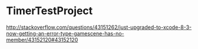 # TimerTestProject

http://stackoverflow.com/questions/43151262/just-upgraded-to-xcode-8-3-now-getting-an-error-type-gamescene-has-no-member/43152120#43152120
